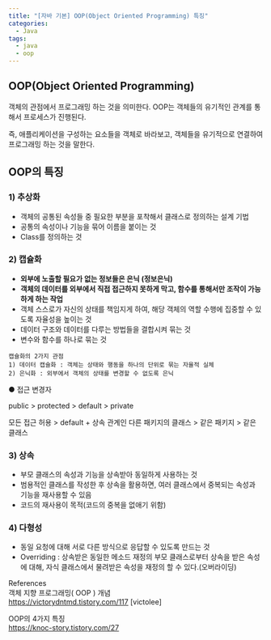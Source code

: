 ```yaml
---
title: "[자바 기본] OOP(Object Oriented Programming) 특징"
categories:
  - Java
tags:
  - java
  - oop
--- 
```

  
  
## OOP(Object Oriented Programming)

객체의 관점에서 프로그래밍 하는 것을 의미한다.
OOP는 객체들의 유기적인 관계를 통해서 프로세스가 진행된다.  

즉, 애플리케이션을 구성하는 요소들을 객체로 바라보고, 객체들을 유기적으로 연결하여 프로그래밍 하는 것을 말한다.  

## OOP의 특징

### 1) 추상화  
- 객체의 공통된 속성들 중 필요한 부분을 포착해서 클래스로 정의하는 설계 기법
- 공통의 속성이나 기능을 묶어 이름을 붙이는 것
- Class를 정의하는 것  

### 2) 캡슐화  
- **외부에 노출할 필요가 없는 정보들은 은닉 (정보은닉)**  
- **객체의 데이터를 외부에서 직접 접근하지 못하게 막고, 함수를 통해서만 조작이 가능하게 하는 작업**
- 객체 스스로가 자신의 상태를 책임지게 하여, 해당 객체의 역할 수행에 집중할 수 있도록 자율성을 높이는 것
- 데이터 구조와 데이터를 다루는 방법들을 결합시켜 묶는 것
- 변수와 함수를 하나로 묶는 것

~~~
캡슐화의 2가지 관점
1) 데이터 캡슐화 : 객체는 상태와 행동을 하나의 단위로 묶는 자율적 실체  
2) 은닉화 : 외부에서 객체의 상태를 변경할 수 없도록 은닉
~~~

● 접근 변경자

public > protected > default > private

모든 접근 허용 > default + 상속 관계인 다른 패키지의 클래스 > 같은 패키지 > 같은 클래스
  
  
### 3) 상속  
- 부모 클래스의 속성과 기능을 상속받아 동일하게 사용하는 것  
- 범용적인 클래스를 작성한 후 상속을 활용하면, 여러 클래스에서 중복되는 속성과 기능을 재사용할 수 있음
- 코드의 재사용이 목적(코드의 중복을 없애기 위함)  

### 4) 다형성  
- 동일 요청에 대해 서로 다른 방식으로 응답할 수 있도록 만드는 것
- Overriding : 상속받은 동일한 메소드 재정의
부모 클래스로부터 상속을 받은 속성에 대해, 자식 클래스에서 물려받은 속성을 재정의 할 수 있다.(오버라이딩)

References  
객체 지향 프로그래밍( OOP ) 개념  
https://victorydntmd.tistory.com/117 [victolee]

OOP의 4가지 특징  
https://knoc-story.tistory.com/27